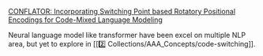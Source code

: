 [CONFLATOR: Incorporating Switching Point based Rotatory Positional Encodings for Code-Mixed Language Modeling](https://openreview.net/forum?id=B3ykB9aIu7)

Neural language model like transformer have been excel on multiple NLP area, but yet to explore in [[2️⃣ Collections/AAA_Concepts/code-switching]].
